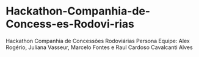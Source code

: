 # Hackathon-Companhia-de-Concess-es-Rodovi-rias
Hackathon Companhia de Concessões Rodoviárias
Persona
Equipe:
Alex Rogério, Juliana Vasseur, Marcelo Fontes e Raul Cardoso Cavalcanti Alves



